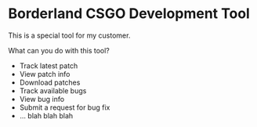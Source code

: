 # Borderland CSGO Development Tool

This is a special tool for my customer.

What can you do with this tool?
* Track latest patch
* View patch info
* Download patches
* Track available bugs
* View bug info
* Submit a request for bug fix
* ... blah blah blah
